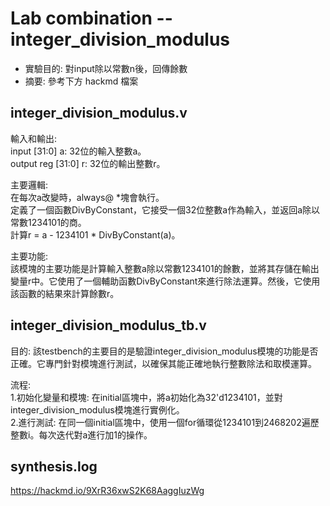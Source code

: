 # Lab combination -- integer_division_modulus
* 實驗目的: 對input除以常數n後，回傳餘數
* 摘要: 參考下方 hackmd 檔案

## integer_division_modulus.v
輸入和輸出:  
input [31:0] a: 32位的輸入整數a。  
output reg [31:0] r: 32位的輸出整數r。

主要邏輯:  
在每次a改變時，always@ *塊會執行。  
定義了一個函數DivByConstant，它接受一個32位整數a作為輸入，並返回a除以常數1234101的商。  
計算r = a - 1234101 * DivByConstant(a)。

主要功能:  
該模塊的主要功能是計算輸入整數a除以常數1234101的餘數，並將其存儲在輸出變量r中。它使用了一個輔助函數DivByConstant來進行除法運算。然後，它使用該函數的結果來計算餘數r。

## integer_division_modulus_tb.v
目的: 該testbench的主要目的是驗證integer_division_modulus模塊的功能是否正確。它專門針對模塊進行測試，以確保其能正確地執行整數除法和取模運算。

流程:  
1.初始化變量和模塊: 在initial區塊中，將a初始化為32'd1234101，並對integer_division_modulus模塊進行實例化。  
2.進行測試: 在同一個initial區塊中，使用一個for循環從1234101到2468202遍歷整數i。每次迭代對a進行加1的操作。  

## synthesis.log
https://hackmd.io/9XrR36xwS2K68AaggIuzWg
